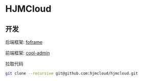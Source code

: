 # HJMCloud

## 开发

后端框架: [foframe](https://goframe.org)

前端框架: [cool-admin](https://admin.cool-js.com/)

拉取代码 
```bash
git clone --recursive git@github.com:hjmcloud/hjmcloud.git
```